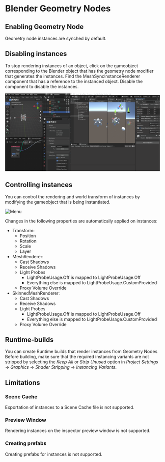 # Blender Geometry Nodes

## Enabling Geometry Node
Geometry node instances are synched by default.

## Disabling instances
To stop rendering instances of an object, click on the gameobject corresponding to the Blender object that has the geometry node modifier that generates the instances. Find the MeshSyncInstanceRenderer component  that has a reference to the instanced object. Disable the component to disable the instances.

![Menu](images/GeometryNodesDisable.gif)

## Controlling instances
You can control the rendering and world transform of instances by modifying the gameobject that is being instantiated.

![Menu](images/LightProbesInstances.gif)

Changes in the following properties are automatically applied on instances:
* Transform: 
    * Position
    * Rotation
    * Scale
    * Layer
* MeshRenderer:
    * Cast Shadows
    * Receive Shadows
    * Light Probes
        * LightProbeUsage.Off is mapped to LightProbeUsage.Off
        * Everything else is mapped to LightProbeUsage.CustomProvided
    * Proxy Volume Override
* SkinnedMeshRenderer: 
    * Cast Shadows
    * Receive Shadows
    * Light Probes
        * LightProbeUsage.Off is mapped to LightProbeUsage.Off
        * Everything else is mapped to LightProbeUsage.CustomProvided
    * Proxy Volume Override

## Runtime-builds
You can create Runtime builds that render instances from Geometry Nodes. Before building, make sure that the required instancing variants are not stripped by selecting the _Keep All_ or _Strip Unused_ option in _Project Settings_ &rarr; _Graphics_ &rarr; _Shader Stripping_ &rarr; _Instancing Variants_.

## Limitations

### Scene Cache
Exportation of instances to a Scene Cache file is not supported.

### Preview Window
Rendering instances on the inspector preview window is not supported.

### Creating prefabs
Creating prefabs for instances is not supported.
